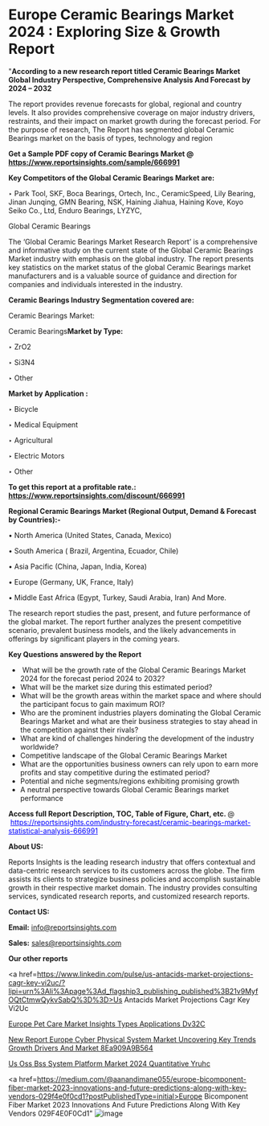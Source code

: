 # Europe Ceramic Bearings Market 2024 : Exploring Size & Growth Report

"<strong>According to a new research report titled Ceramic Bearings Market Global Industry Perspective, Comprehensive Analysis And Forecast by 2024 – 2032</strong>

The report provides revenue forecasts for global, regional and country levels. It also provides comprehensive coverage on major industry drivers, restraints, and their impact on market growth during the forecast period. For the purpose of research, The Report has segmented global Ceramic Bearings market on the basis of types, technology and region

<strong>Get a Sample PDF copy of Ceramic Bearings Market </strong><strong>@<a href=https://www.reportsinsights.com/sample/666991 style=color:#0000ff;> https://www.reportsinsights.com/sample/666991</a></strong></font>

<strong>Key Competitors of the Global Ceramic Bearings Market are:</strong>

‣ Park Tool, SKF, Boca Bearings, Ortech, Inc., CeramicSpeed, Lily Bearing, Jinan Junqing, GMN Bearing, NSK, Haining Jiahua, Haining Kove, Koyo Seiko Co., Ltd, Enduro Bearings, LYZYC,

Global Ceramic Bearings

The ‘Global Ceramic Bearings Market Research Report’ is a comprehensive and informative study on the current state of the Global Ceramic Bearings Market industry with emphasis on the global industry. The report presents key statistics on the market status of the global Ceramic Bearings market manufacturers and is a valuable source of guidance and direction for companies and individuals interested in the industry.

<strong>Ceramic Bearings Industry Segmentation covered are:</strong>

Ceramic Bearings Market: 

Ceramic Bearings<strong>Market by Type:</strong>

‣ ZrO2

‣ Si3N4

‣ Other

<strong>Market by Application :</strong>

‣ Bicycle

‣ Medical Equipment

‣ Agricultural

‣ Electric Motors

‣ Other

<strong>To get this report at a profitable rate.: <a href=https://www.reportsinsights.com/discount/666991 style=color:#0000ff;>https://www.reportsinsights.com/discount/666991</a></strong></font>

<strong>Regional Ceramic Bearings Market (Regional Output, Demand &amp; Forecast by Countries):-</strong>

• North America (United States, Canada, Mexico)

• South America ( Brazil, Argentina, Ecuador, Chile)

• Asia Pacific (China, Japan, India, Korea)

• Europe (Germany, UK, France, Italy)

• Middle East Africa (Egypt, Turkey, Saudi Arabia, Iran) And More.

The research report studies the past, present, and future performance of the global market. The report further analyzes the present competitive scenario, prevalent business models, and the likely advancements in offerings by significant players in the coming years.

<strong>Key Questions answered by the Report</strong>
<ul>
  <li> What will be the growth rate of the Global Ceramic Bearings Market 2024 for the forecast period 2024 to 2032?</li>
  <li>What will be the market size during this estimated period?</li>
  <li>What will be the growth areas within the market space and where should the participant focus to gain maximum ROI?</li>
  <li>Who are the prominent industries players dominating the Global Ceramic Bearings Market and what are their business strategies to stay ahead in the competition against their rivals?</li>
  <li>What are kind of challenges hindering the development of the industry worldwide?</li>
  <li>Competitive landscape of the Global Ceramic Bearings Market</li>
  <li>What are the opportunities business owners can rely upon to earn more profits and stay competitive during the estimated period?</li>
  <li>Potential and niche segments/regions exhibiting promising growth</li>
  <li>A neutral perspective towards Global Ceramic Bearings market performance</li>
</ul>
<strong>Access full Report Description, TOC, Table of Figure, Chart, etc. </strong>@  <a href=https://reportsinsights.com/industry-forecast/ceramic-bearings-market-statistical-analysis-666991 style=color:#0000ff;>https://reportsinsights.com/industry-forecast/ceramic-bearings-market-statistical-analysis-666991</a></font>

<strong><strong>About US</strong>:</strong>

Reports Insights is the leading research industry that offers contextual and data-centric research services to its customers across the globe. The firm assists its clients to strategize business policies and accomplish sustainable growth in their respective market domain. The industry provides consulting services, syndicated research reports, and customized research reports.

<strong>Contact US:</strong>

<p class=""""><b>Email:</b> <a href=mailto:info@reportsinsights.com>info@reportsinsights.com</a></p>
<p class=""""><b>Sales:</b> <a href=mailto:sales@reportsinsights.com>sales@reportsinsights.com</a></p>

<strong>Our other reports</strong>

<a href=https://www.linkedin.com/pulse/us-antacids-market-projections-cagr-key-vi2uc/?lipi=urn%3Ali%3Apage%3Ad_flagship3_publishing_published%3B21v9MyfOQtCtmwQykvSabQ%3D%3D>Us Antacids Market Projections Cagr Key Vi2Uc</a>

<a href=https://www.linkedin.com/pulse/europe-pet-care-market-insights-types-applications-dv32c/>Europe Pet Care Market Insights Types Applications Dv32C</a>

<a href=https://medium.com/@akitotamura255/new-report-europe-cyber-physical-system-market-uncovering-key-trends-growth-drivers-and-market-8ea909a9b564>New Report Europe Cyber Physical System Market Uncovering Key Trends Growth Drivers And Market 8Ea909A9B564</a>

<a href=https://www.linkedin.com/pulse/us-oss-bss-system-platform-market-2024-quantitative-yruhc/>Us Oss Bss System Platform Market 2024 Quantitative Yruhc</a>

<a href=https://medium.com/@aanandimane055/europe-bicomponent-fiber-market-2023-innovations-and-future-predictions-along-with-key-vendors-029f4e0f0cd1?postPublishedType=initial>Europe Bicomponent Fiber Market 2023 Innovations And Future Predictions Along With Key Vendors 029F4E0F0Cd1</a>"
![image](https://github.com/Jaayaachit/RIResearch/assets/158452289/135d3db2-43bf-4e59-b137-d9434711de40)
